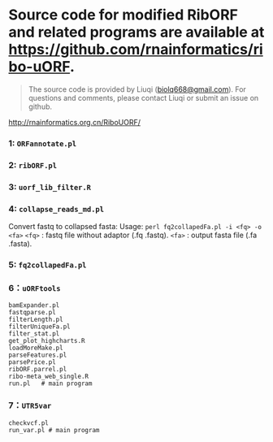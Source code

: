 # Source code for modified RibORF and related programs are available at https://github.com/rnainformatics/ribo-uORF.

> The source code is provided by Liuqi (biolq668@gmail.com). For questions and comments, please contact Liuqi or submit an issue on github.

http://rnainformatics.org.cn/RiboUORF/ 

### 1: `ORFannotate.pl`

### 2: `ribORF.pl`

### 3: `uorf_lib_filter.R`

### 4: `collapse_reads_md.pl`

Convert fastq to collapsed fasta:
    Usage: `perl fq2collapedFa.pl -i <fq> -o <fa>`
    `<fq>` : fastq file without adaptor (.fq .fastq).
    `<fa>` : output fasta file (.fa .fasta).

### 5: `fq2collapedFa.pl`

### 6：`uORFtools`

```
bamExpander.pl
fastqparse.pl
filterLength.pl
filterUniqueFa.pl
filter_stat.pl
get_plot_highcharts.R
loadMoreMake.pl
parseFeatures.pl
parsePrice.pl
ribORF.parrel.pl
ribo-meta_web_single.R
run.pl   # main program
```

### 7：`UTR5var`

```
checkvcf.pl
run_var.pl # main program
```

